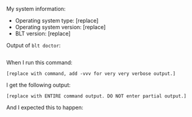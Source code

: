 My system information:
* Operating system type: [replace]
* Operating system version: [replace]
* BLT version: [replace]

Output of `blt doctor`:
```

```

When I run this command:
```
[replace with command, add -vvv for very very verbose output.]
```

I get the following output:
```
[replace with ENTIRE command output. DO NOT enter partial output.]
```

And I expected this to happen:
